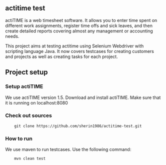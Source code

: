 ## actitime test

actiTIME is a web timesheet software. It allows you to enter time spent on different work assignments, register time offs and sick leaves, and then create detailed reports covering almost any management or accounting needs.

This project aims at testing actitime using Selenium Webdriver with scripting language Java. It now covers testcases for creating customers and projects as well as creating tasks for each project. 

## Project setup

### Setup actiTIME

We use actiTIME version 1.5. Download and install actiTIME. Make sure that it is running on localhost:8080

### Check out sources
        
        git clone https://github.com/sherin1986/actitime-test.git
        
### How to run

We use maven to run testcases. Use the following command:
        
        mvn clean test 

